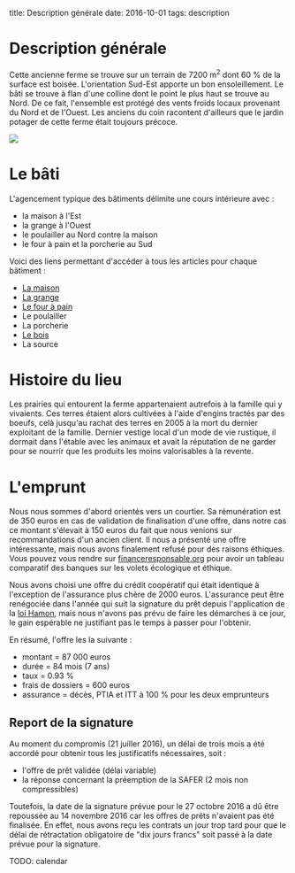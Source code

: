 title: Description générale
date: 2016-10-01
tags: description

# Description générale

Cette ancienne ferme se trouve sur un terrain de 7200 m<sup>2</sup> dont 60 % de la surface est boisée. L'orientation Sud-Est apporte un bon ensoleillement. Le bâti se trouve à flan d'une colline dont le point le plus haut se trouve au Nord. De ce fait, l'ensemble est protégé des vents froids locaux provenant du Nord et de l'Ouest. Les anciens du coin racontent d'ailleurs que le jardin potager de cette ferme était toujours précoce.

<img src="images/photo_aerienne.jpg"/>

# Le bâti

L'agencement typique des bâtiments délimite une cours intérieure avec :

- la maison à l'Est
- la grange à l'Ouest
- le poulailler au Nord contre la maison
- le four à pain et la porcherie au Sud

Voici des liens permettant d'accéder à tous les articles pour chaque bâtiment :

- [La maison]({category}maison)
- [La grange]({category}grange)
- [Le four à pain]({category}four-a-pain)
- Le poulailler
- La porcherie
- [Le bois]({category}foret)
- La source

# Histoire du lieu

Les prairies qui entourent la ferme appartenaient autrefois à la famille qui y vivaients. Ces terres étaient alors cultivées à l'aide d'engins tractés par des boeufs, celà jusqu'au rachat des terres en 2005 à la mort du dernier exploitant de la famille. Dernier vestige local d'un mode de vie rustique, il dormait dans l'étable avec les animaux et avait la réputation de ne garder pour se nourrir que les produits les moins valorisables à la revente.

# L'emprunt

Nous nous sommes d'abord orientés vers un courtier. Sa rémunération est de 350 euros en cas de validation de finalisation d'une offre, dans notre cas ce montant s'élevait à 150 euros du fait que nous venions sur recommandations d'un ancien client. Il nous a présenté une offre intéressante, mais nous avons finalement refusé pour des raisons éthiques. Vous pouvez vous rendre sur [financeresponsable.org](http://financeresponsable.org/entreprise.php) pour avoir un tableau comparatif des banques sur les volets écologique et éthique.

Nous avons choisi une offre du crédit coopératif qui était identique à l'exception de l'assurance plus chère de 2000 euros. L'assurance peut être renégociée dans l'année qui suit la signature du prêt depuis l'application de la [loi Hamon](https://fr.wikipedia.org/wiki/Loi_Hamon), mais nous n'avons pas prévu de faire les démarches à ce jour, le gain espérable ne justifiant pas le temps à passer pour l'obtenir.

En résumé, l'offre les la suivante :

 * montant = 87 000 euros
 * durée = 84 mois (7 ans)
 * taux = 0.93 %
 * frais de dossiers = 600 euros
 * assurance = décès, PTIA et ITT à 100 % pour les deux emprunteurs

## Report de la signature

Au moment du compromis (21 juiller 2016), un délai de trois mois a été accordé pour obtenir tous les justificatifs nécessaires, soit :

 * l'offre de prêt validée (délai variable)
 * la réponse concernant la préemption de la SAFER (2 mois non compressibles)

Toutefois, la date de la signature prévue pour le 27 octobre 2016 a dû être repoussée au 14 novembre 2016 car les offres de prêts n'avaient pas été finalisée. En effet, nous avons reçu les contrats un jour trop tard pour que le délai de rétractation obligatoire de "dix jours francs" soit passé à la date prévue pour la signature.

TODO: calendar
